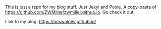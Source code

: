 This is just a repo for my blog stuff. Just Jekyl and Poole. A copy-pasta of https://github.com/ZWMiller/zwmiller.github.io. Go check it out.

Link to my blog: https://noswaldev.github.io/